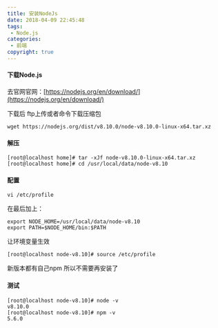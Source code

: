 ```yaml
---
title: 安装NodeJs 
date: 2018-04-09 22:45:48
tags: 
 - Node.js
categories: 
 - 前端
copyright: true
---
```


#### 下载Node.js

去官网官网：[https://nodejs.org/en/download/](https://nodejs.org/en/download/)

下载后 ftp上传或者命令下载压缩包
<!--more-->
``` 
wget https://nodejs.org/dist/v8.10.0/node-v8.10.0-linux-x64.tar.xz 
```


#### 解压
```
[root@localhost home]# tar -xJf node-v8.10.0-linux-x64.tar.xz
[root@localhost home]# cd /usr/local/data/node-v8.10
```

#### 配置
```
vi /etc/profile
```
在最后加上：
```
export NODE_HOME=/usr/local/data/node-v8.10
export PATH=$NODE_HOME/bin:$PATH
```
让环境变量生效
```
[root@localhost node-v8.10]# source /etc/profile
```
新版本都有自己npm 所以不需要再安装了

#### 测试
```
[root@localhost node-v8.10]# node -v
v8.10.0
[root@localhost node-v8.10]# npm -v
5.6.0
```
